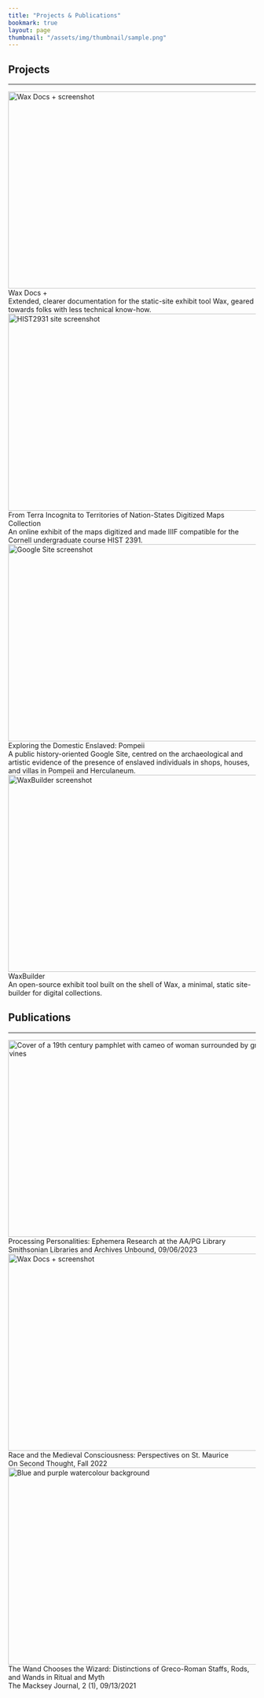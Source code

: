 ```yaml
---
title: "Projects & Publications"
bookmark: true
layout: page
thumbnail: "/assets/img/thumbnail/sample.png"
---
```


## Projects
<hr>

  <div class="div-item">
      <a target="_blank" href="https://kam535.github.io/wax-documentation/">
        <img src="https://kam535.github.io/vigilant-barnacle/assets/img/wax-docs.png" alt="Wax Docs + screenshot" width="600" height="400">
      </a>
    <div class="div-title">Wax Docs +</div>
    <div class="div-desc">Extended, clearer documentation for the static-site exhibit tool Wax, geared towards folks with less technical know-how.</div>
  </div>

  <div class="div-item">
      <a target="_blank" href="https://cornell-colab.github.io/hist2391/">
        <img src="https://kam535.github.io/vigilant-barnacle/assets/img/hist2391-site.png" alt="HIST2931 site screenshot" width="600" height="400">
      </a>
    <div class="div-title">From Terra Incognita to Territories of Nation-States Digitized Maps Collection</div>
    <div class="div-desc">An online exhibit of the maps digitized and made IIIF compatible for the Cornell undergraduate course HIST 2391.</div>
  </div>
</div>

<div class="div-item">
      <a target="_blank" href="https://sites.google.com/oberlin.edu/domestic-slavery-pompeii/home">
        <img src="https://kam535.github.io/vigilant-barnacle/assets/img/pompeii.png" alt="Google Site screenshot" width="600" height="400">
      </a>
    <div class="div-title">Exploring the Domestic Enslaved: Pompeii</div>
    <div class="div-desc">A public history-oriented Google Site, centred on the archaeological and artistic evidence of the presence of enslaved individuals in shops, houses, and villas in Pompeii and Herculaneum.</div>
</div>

<div class="div-gallery">
  <div class="div-item">
      <a target="_blank" href="https://kam535.github.io/waxbuilder/">
        <img src="https://kam535.github.io/vigilant-barnacle/assets/img/waxbuilder.png" alt="WaxBuilder screenshot" width="600" height="400">
      </a>
    <div class="div-title"> WaxBuilder </div>
    <div class="div-desc">An open-source exhibit tool built on the shell of Wax, a minimal, static site-builder for digital collections.</div>
  </div>
  

## Publications
<hr>

<div class="div-gallery">
  <div class="div-item">
      <a target="_blank" href="https://blog.library.si.edu/blog/2023/09/06/processing-personalities-ephemera-research-at-the-aa-pg-library/">
        <img src="https://blog.library.si.edu/wp-content/uploads/2023/08/Williams-2-1.jpg" alt="Cover of a 19th century pamphlet with cameo of woman surrounded by grapes and vines" width="600" height="400">
      </a>
    <div class="div-title"> Processing Personalities: Ephemera Research at the AA/PG Library </div>
    <div class="div-desc">Smithsonian Libraries and Archives Unbound, 09/06/2023</div>
  </div>

  <div class="div-item">
      <a target="_blank" href="https://oberlinost.org/2023/03/02/race-and-the-medieval-consciousness-perspectives-on-st-maurice/">
        <img src="https://cdn.shopify.com/s/files/1/0296/7067/0384/t/47/assets/800px-magdeburger_dom_cathedral_47619280472-1681309981396.jpg?v=1681309982" alt="Wax Docs + screenshot" width="600" height="400">
      </a>
    <div class="div-title">Race and the Medieval Consciousness: Perspectives on St. Maurice</div>
    <div class="div-desc">On Second Thought, Fall 2022</div>
  </div>

  <div class="div-item">
      <a target="_blank" href="https://mackseyjournal.scholasticahq.com/article/28009-the-wand-chooses-the-wizard-distinctions-of-greco-roman-staffs-rods-and-wands-in-ritual-and-myth">
        <img src="https://s3.amazonaws.com/production.scholastica/article/28009/large/watercolors_large_2.jpg?1630513038" alt="Blue and purple watercolour background" width="600" height="400">
      </a>
    <div class="div-title">The Wand Chooses the Wizard: Distinctions of Greco-Roman Staffs, Rods, and Wands in Ritual and Myth</div>
    <div class="div-desc">The Macksey Journal, 2 (1), 09/13/2021</div>
  </div>
